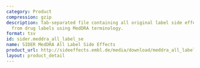 ```yaml
---
category: Product
compression: gzip
description: Tab-separated file containing all original label side effects extracted
  from drug labels using MedDRA terminology.
format: tsv
id: sider.meddra_all_label_se
name: SIDER MedDRA All Label Side Effects
product_url: http://sideeffects.embl.de/media/download/meddra_all_label_se.tsv.gz
layout: product_detail
---
```

